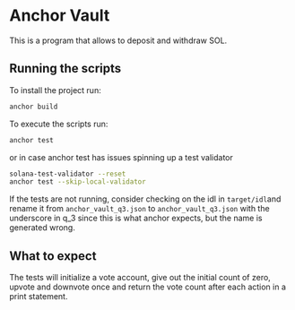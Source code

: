 # Anchor Vault

This is a program that allows to deposit and withdraw SOL.

## Running the scripts

To install the project run:

```bash
anchor build
```

To execute the scripts run:

```bash
anchor test
```

or in case anchor test has issues spinning up a test validator

```bash
solana-test-validator --reset
anchor test --skip-local-validator
```

If the tests are not running, consider checking on the idl in `target/idl`and rename it from `anchor_vault_q3.json` to `anchor_vault_q3.json` with the underscore in q_3 since this is what anchor expects, but the name is generated wrong.

## What to expect
The tests will initialize a vote account, give out the initial count of zero, upvote and downvote once and return the vote count after each action in a print statement.
